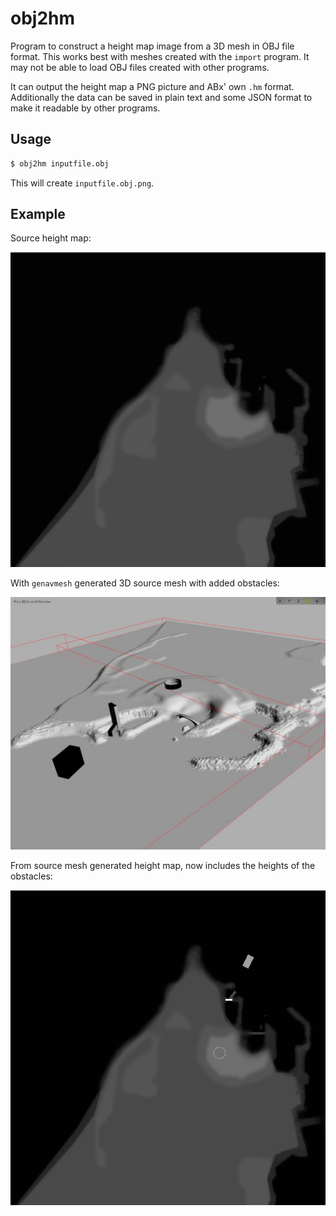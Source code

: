 # obj2hm

Program to construct a height map image from a 3D mesh in OBJ file format. This
works best with meshes created with the `import` program. It may not be able to
load OBJ files created with other programs.

It can output the height map a PNG picture and ABx' own `.hm` format. Additionally
the data can be saved in plain text and some JSON format to make it readable by
other programs.

## Usage

~~~sh
$ obj2hm inputfile.obj
~~~

This will create `inputfile.obj.png`.

## Example

Source height map:

![Source Map](source_map.png?raw=true)

With `genavmesh` generated 3D source mesh with added obstacles:

![Source Mesh](source_mesh.jpg?raw=true)

From source mesh generated height map, now includes the heights of the obstacles:

![Generated Map](generated_map.png?raw=true)

